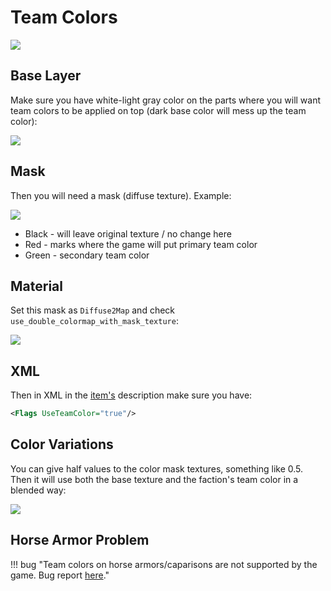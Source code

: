# Team Colors

![](/pics/2410082113.png)

## Base Layer

Make sure you have white-light gray color on the parts where you will want team colors to be applied on top (dark base color will mess up the team color):

![](/pics/2410082216.png)

## Mask

Then you will need a mask (diffuse texture). Example:

![](/pics/2410082119.png)

* Black - will leave original texture / no change here
* Red - marks where the game will put primary team color
* Green - secondary team color

## Material

Set this mask as `Diffuse2Map` and check `use_double_colormap_with_mask_texture`:

![](/pics/2410082132.png)

## XML

Then in XML in the [item's](/modding/items/#xml) description make sure you have:

```xml
<Flags UseTeamColor="true"/>
```

## Color Variations

You can give half values to the color mask textures, something like 0.5. Then it will use both the base texture and the faction's team color in a blended way:

![](/pics/2410082152.png)


## Horse Armor Problem

!!! bug "Team colors on horse armors/caparisons are not supported by the game. Bug report [here](https://forums.taleworlds.com/index.php?threads/horse-armors-with-useteamcolor-do-not-work-in-the-game-they-work-in-the-save-game-screen-though.463039/)."
